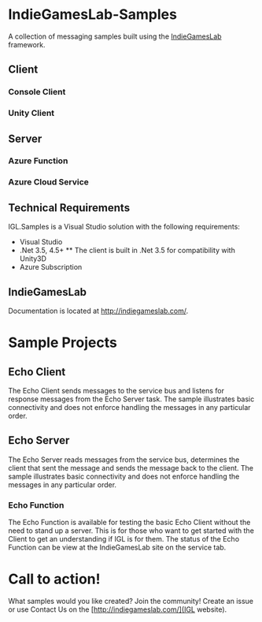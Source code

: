 # IndieGamesLab-Samples
A collection of messaging samples built using the [IndieGamesLab](https://github.com/spikesoftware/IndieGamesLab) framework.

## Client
### Console Client
### Unity Client

## Server
### Azure Function
### Azure Cloud Service

## Technical Requirements
IGL.Samples is a Visual Studio solution with the following requirements:
* Visual Studio
* .Net 3.5, 4.5+
** The client is built in .Net 3.5 for compatibility with Unity3D
* Azure Subscription

## IndieGamesLab
Documentation is located at http://indiegameslab.com/.

# Sample Projects
## Echo Client
The Echo Client sends messages to the service bus and listens for response messages from the Echo Server task.  The sample illustrates basic connectivity and does not enforce handling the messages in any particular order.

## Echo Server
The Echo Server reads messages from the service bus, determines the client that sent the message and sends the message back to the client.  The sample illustrates basic connectivity and does not enforce handling the messages in any particular order.

### Echo Function
The Echo Function is available for testing the basic Echo Client without the need to stand up a server.  This is for those who want to get started with the Client to get an understanding if IGL is for them.  The status of the Echo Function can be view at the IndieGamesLab site on the service tab.

# Call to action!
What samples would you like created?  Join the community!  Create an issue or use Contact Us on the [http://indiegameslab.com/](IGL website).
